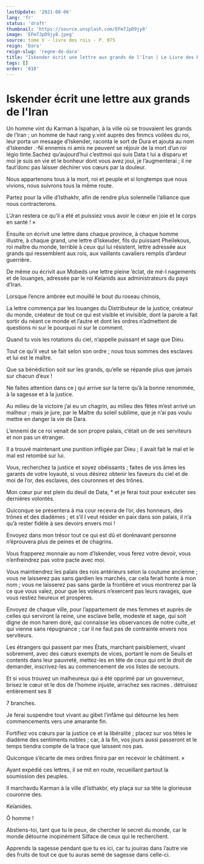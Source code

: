 ```yaml
---
lastUpdate: '2021-08-06'
lang: 'fr'
status: 'draft'
thumbnail: 'https://source.unsplash.com/EFm7JpD9jy8'
image: 'EFm7JpD9jy8.jpeg'
source: tome V - livre des rois - P. 075
reign: 'Dara'
reign-slug: 'regne-de-dara'
title: "Iskender écrit une lettre aux grands de l'Iran | Le Livre des Rois | Shâhnâmeh"
tags: []
order: '010'
---
```


<!-- LTeX: language=fr -->

# Iskender écrit une lettre aux grands de l'Iran

Un homme vint du Karman à Ispahan, à la ville où se trouvaient les grands de l’Iran ; un homme de haut rang y.vint auprès des fmmcs voilées du roi, leur porta un mesaage d’Iskender, raconta le sort de Dura et ajouta au nom d’Iskender .-Ni ennemis ni amis ne peuvent se réjouir de la mort d’un roi légio tinte.Sachez qu’aujourd’hui c’esttmoi qui suis Data t lui a disparu et moi je suis en vie et le bonheur dont vous avez joui, je l’augmenterai ; il ne faut’donc pas laisser déchirer vos cœurs par la douleur.

Nous appartenons tous à la mort, roi et peuple et si longtemps que nous vivions, nous suivrons tous la même route.

Partez pour la ville d’Isthakhr, afin de rendre plus solennelle l’alliance que nous contracterons.

L’Jran restera ce qu’il a été et puissiez vous avoir le cœur en joie et le corps en santé ! »

Ensuite on écrivit une lettre dans chaque province, à chaque homme illustre, à chaque grand, une lettre d’lskeuder, fils du puissant Pheïlekous, roi maître du monde, terrible à ceux qui lui résistent, lettre adressée aux grands qui ressemblent aux rois, aux vaillants cavaliers remplis d’ardeur guerrière.

De même ou écrivit aux Mobeds une lettre pleine ’éclat, de mé-I nagements et de louanges, adressée par le roi Keïanids aux administrateurs du pays d’Iran.

Lorsque l’encre ambrée eut mouillé le bout du roseau chinois,

La lettre commença par les louanges du Distributeur de la justice, créateur du monde, créateur de tout ce qui est visible et invisible, dont la parole a fait sortir du néant ce monde et l’autre et dont les ordres n’admettent de questions ni sur le pourquoi ni sur le comment.

Quand tu vois les rotations du ciel, n’appelle puissant et sage que Dieu.

Tout ce qu’il veut se fait selon son ordre ; nous tous sommes des esclaves et lui est le maître.

Que sa bénédiction soit sur les grands, qu’elle se répande plus que jamais sur chacun d’eux !

Ne faites attention dans ce j qui arrive sur la terre qu’à la bonne renommée, à la sagesse et à la justice.

Au milieu de la victoire j’ai eu un chagrin, au milieu des fêtes m’est arrivé un malheur ; mais je jure, par le Maître du soleil sublime, que je n’ai pas voulu mettre en danger la vie de Dara.

L’ennemi de ce roi venait de son propre palais, c’était un de ses serviteurs et non pas un étranger.

Il a trouvé maintenant une punition infligée par Dieu ; il avait fait le mal et le mal est retombé sur lui.

Vous, recherchez la justice et soyez obéissants ; faites de vos âmes les garants de votre loyauté, si vous désirez obtenir les faveurs du ciel et de moi de l’or, des esclaves, des couronnes et des trônes.

Mon cœur pur est plein du deuil de Data,
\* et je ferai tout pour exécuter ses dernières volontés.

Quiconque se présentera à ma cour recevra de l’or, des honneurs, des trônes et des diadèmes ; et s’il I veut résider en paix dans son palais, il n’a qu’à rester fidèle à ses devoirs envers moi !

Envoyez dans mon trésor tout ce qui est dû et dorénavant personne n’éprouvera plus de peines et de chagrins.

Vous frapperez monnaie au nom d’Iskender, vous ferez votre devoir, vous n’enfreindrez pas votre pacte avec moi.

Vous maintiendrez les palais des rois antérieurs selon la coutume ancienne ; vous ne laisserez pas sans gardien les marchés, car cela ferait honte à mon nom ; vous ne laisserez pas sans garde la frontière et vous montrerez par là ce que vous valez, pour que les voleurs n’exercent pas leurs ravages, que vous restiez heureux et prospères.

Envoyez de chaque ville, pour l’appartement de mes femmes et auprès de celles qui serviront la reine, une esclave belle, modeste et sage, qui soit digne de mon harem doré, qui connaisse les observances de notre culte,.et qui vienne sans répugnance ; car il ne faut pas de contrainte envers nos serviteurs.

Les étrangers qui passent par mes États, marchant paisiblement, vivant sobrement, avec des cœurs exempts de vices, portant le nom de Seuils et contents dans leur pauvreté, mettez-les en tête de ceux qui ont le droit de demander, inscrivez-les au commencement de vos listes de secours.

Et si vous trouvez un malheureux qui a été opprimé par un gouverneur, brisez le cœur et le dos de l’homme injuste, arrachez ses racines . détruisez entièrement ses
8

7
branches.

Je ferai suspendre tout vivant au gibet l’infâme qui détourne les hem commencements vers une amarante fin.

Fortifiez vos cœurs par la justice ce et la libéralité ; placez sur vos têtes le diadème des sentiments nobles ; car, à la fin, vos jours aussi passeront et le temps tiendra compte de la trace que laissent nos pas.

Quiconque s’écarte de mes ordres finira par en recevoir le châtiment. »

Ayant expédié ces lettres, il se mit en route, recueillant partout la soumission des peuples.

Il marchavdu Karman à la ville d’Isthakbr, ety plaça sur sa tête la glorieuse couronne des.

Keïanides.

Ô homme !

Abstiens-toi, tant que tu le peux, de chercher le secret du monde, car le monde détourne inopinément Silface de ceux qui le recherchent.

Apprends la sagesse pendant que tu es ici, car tu jouiras dans l’autre vie des fruits de tout ce que tu auras semé de sagesse dans celle-ci.
